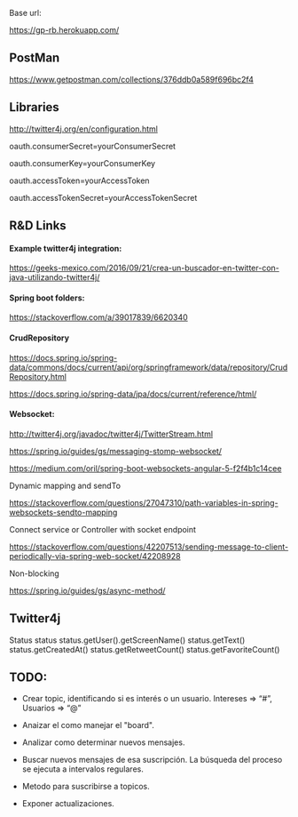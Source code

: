 Base url:

https://gp-rb.herokuapp.com/


## PostMan

https://www.getpostman.com/collections/376ddb0a589f696bc2f4



## Libraries

http://twitter4j.org/en/configuration.html

oauth.consumerSecret=yourConsumerSecret

oauth.consumerKey=yourConsumerKey

oauth.accessToken=yourAccessToken

oauth.accessTokenSecret=yourAccessTokenSecret



## R&D Links

#### Example twitter4j integration:

https://geeks-mexico.com/2016/09/21/crea-un-buscador-en-twitter-con-java-utilizando-twitter4j/


#### Spring boot folders:

https://stackoverflow.com/a/39017839/6620340


#### CrudRepository

https://docs.spring.io/spring-data/commons/docs/current/api/org/springframework/data/repository/CrudRepository.html

https://docs.spring.io/spring-data/jpa/docs/current/reference/html/


#### Websocket:

http://twitter4j.org/javadoc/twitter4j/TwitterStream.html

https://spring.io/guides/gs/messaging-stomp-websocket/

https://medium.com/oril/spring-boot-websockets-angular-5-f2f4b1c14cee

Dynamic mapping and sendTo

https://stackoverflow.com/questions/27047310/path-variables-in-spring-websockets-sendto-mapping


Connect service or Controller with socket endpoint


https://stackoverflow.com/questions/42207513/sending-message-to-client-periodically-via-spring-web-socket/42208928


Non-blocking

https://spring.io/guides/gs/async-method/




## Twitter4j

Status status
       status.getUser().getScreenName()
       status.getText()
       status.getCreatedAt()
       status.getRetweetCount()
       status.getFavoriteCount()



## TODO:

-  Crear topic, identificando si es interés o un usuario. Intereses => “#”, Usuarios => “@”

-  Anaizar el como manejar el "board".

-  Analizar como determinar nuevos mensajes.

-  Buscar nuevos mensajes de esa suscripción. La búsqueda del proceso se ejecuta a intervalos regulares.

-  Metodo para suscribirse a topicos.

-  Exponer actualizaciones.